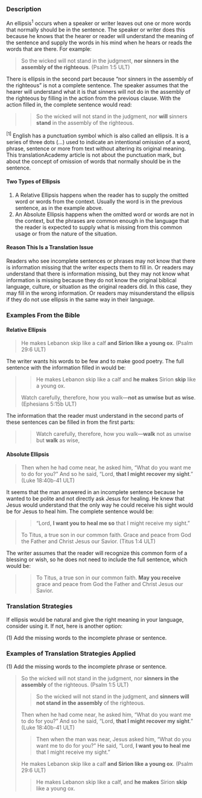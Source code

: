### Description

An ellipsis<sup>1</sup> occurs when a speaker or writer leaves out one or more words that normally should be in the sentence. The speaker or writer does this because he knows that the hearer or reader will understand the meaning of the sentence and supply the words in his mind when he hears or reads the words that are there. For example:

> So the wicked will not stand in the judgment, **nor sinners in the assembly of the righteous**. (Psalm 1:5 ULT)

There is ellipsis in the second part because “nor sinners in the assembly of the righteous” is not a complete sentence. The speaker assumes that the hearer will understand what it is that sinners will not do in the assembly of the righteous by filling in the action from the previous clause. With the action filled in, the complete sentence would read:

> > So the wicked will not stand in the judgment, nor **will** sinners **stand** in the assembly of the righteous.

<sup>[1]</sup> English has a punctuation symbol which is also called an ellipsis. It is a series of three dots (…) used to indicate an intentional omission of a word, phrase, sentence or more from text without altering its original meaning. This translationAcademy article is not about the punctuation mark, but about the concept of omission of words that normally should be in the sentence.

#### Two Types of Ellipsis

1. A Relative Ellipsis happens when the reader has to supply the omitted word or words from the context. Usually the word is in the previous sentence, as in the example above.
2. An Absolute Ellipsis happens when the omitted word or words are not in the context, but the phrases are common enough in the language that the reader is expected to supply what is missing from this common usage or from the nature of the situation.

#### Reason This Is a Translation Issue

Readers who see incomplete sentences or phrases may not know that there is information missing that the writer expects them to fill in. Or readers may understand that there is information missing, but they may not know what information is missing because they do not know the original biblical language, culture, or situation as the original readers did. In this case, they may fill in the wrong information. Or readers may misunderstand the ellipsis if they do not use ellipsis in the same way in their language.

### Examples From the Bible

#### Relative Ellipsis

> He makes Lebanon skip like a calf **and Sirion like a young ox**. (Psalm 29:6 ULT)

The writer wants his words to be few and to make good poetry. The full sentence with the information filled in would be:

> > He makes Lebanon skip like a calf and **he makes** Sirion **skip** like a young ox.
>
> Watch carefully, therefore, how you walk—**not as unwise but as wise**. (Ephesians 5:15b ULT)

The information that the reader must understand in the second parts of these sentences can be filled in from the first parts:

> > Watch carefully, therefore, how you walk—**walk** not as unwise but **walk** as wise,

#### Absolute Ellipsis

> Then when he had come near, he asked him, “What do you want me to do for you?” And so he said, “Lord, **that I might recover my sight**.” (Luke 18:40b-41 ULT)

It seems that the man answered in an incomplete sentence because he wanted to be polite and not directly ask Jesus for healing. He knew that Jesus would understand that the only way he could receive his sight would be for Jesus to heal him. The complete sentence would be:

> > “Lord, **I want you to heal me so** that I might receive my sight.”
>
> To Titus, a true son in our common faith. Grace and peace from God the Father and Christ Jesus our Savior. (Titus 1:4 ULT)

The writer assumes that the reader will recognize this common form of a blessing or wish, so he does not need to include the full sentence, which would be:

> > To Titus, a true son in our common faith. **May you receive** grace and peace from God the Father and Christ Jesus our Savior.

### Translation Strategies

If ellipsis would be natural and give the right meaning in your language, consider using it. If not, here is another option:

(1) Add the missing words to the incomplete phrase or sentence.

### Examples of Translation Strategies Applied

(1) Add the missing words to the incomplete phrase or sentence.

> So the wicked will not stand in the judgment, nor **sinners in the assembly** of the righteous. (Psalm 1:5 ULT)
>
> > So the wicked will not stand in the judgment, and **sinners will not stand in the assembly** of the righteous.
>
> Then when he had come near, he asked him, “What do you want me to do for you?” And so he said, “Lord, **that I might recover my sight**.” (Luke 18:40b-41 ULT)
>
> > Then when the man was near, Jesus asked him, “What do you want me to do for you?” He said, “Lord, **I want you to heal me** that I might receive my sight.”
>
> He makes Lebanon skip like a calf **and Sirion like a young ox**. (Psalm 29:6 ULT)
>
> > He makes Lebanon skip like a calf, and **he makes** Sirion **skip** like a young ox.
